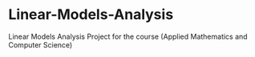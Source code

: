 # Linear-Models-Analysis
Linear Models Analysis Project for the course (Applied Mathematics and Computer Science)
